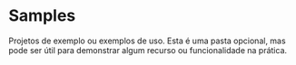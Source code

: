# Samples

Projetos de exemplo ou exemplos de uso. Esta é uma pasta opcional, mas pode ser útil para demonstrar algum recurso ou funcionalidade na prática.

